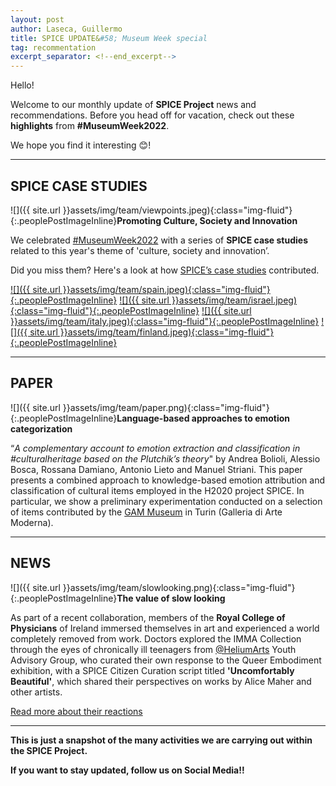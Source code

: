 ```yaml
---
layout: post
author: Laseca, Guillermo
title: SPICE UPDATE&#58; Museum Week special
tag: recommentation
excerpt_separator: <!--end_excerpt-->
---
```


Hello!


Welcome to our monthly update of **SPICE Project** news and recommendations. Before you head off for vacation, check out these **highlights** from **#MuseumWeek2022**.
<!--end_excerpt-->
 

We hope you find it interesting 😊! 

***

## SPICE CASE STUDIES

![]({{ site.url }}assets/img/team/viewpoints.jpeg){:class="img-fluid"}{:.peoplePostImageInline}**Promoting Culture, Society and Innovation**

We celebrated [#MuseumWeek2022](https://www.instagram.com/MUSEUMWEEK/) with a series of **SPICE case studies** related to this year's theme of 'culture, society and innovation’.

Did you miss them? Here's a look at how [SPICE’s case studies](https://www.instagram.com/spice_h2020/) contributed.

[![]({{ site.url }}assets/img/team/spain.jpeg){:class="img-fluid"}{:.peoplePostImageInline}](https://spice-h2020.eu/spain/)
[![]({{ site.url }}assets/img/team/israel.jpeg){:class="img-fluid"}{:.peoplePostImageInline}](https://spice-h2020.eu/israel/)
[![]({{ site.url }}assets/img/team/italy.jpeg){:class="img-fluid"}{:.peoplePostImageInline}](https://spice-h2020.eu/italy/)
[![]({{ site.url }}assets/img/team/finland.jpeg){:class="img-fluid"}{:.peoplePostImageInline}](https://spice-h2020.eu/finland/)

***

## PAPER

![]({{ site.url }}assets/img/team/paper.png){:class="img-fluid"}{:.peoplePostImageInline}**Language-based approaches to emotion categorization**

“*A complementary account to emotion extraction and classification in #culturalheritage based on the Plutchik’s theory*" by Andrea Bolioli, Alessio Bosca, Rossana Damiano, Antonio Lieto and Manuel Striani. This paper presents a combined approach to knowledge-based emotion attribution and classification of cultural items employed in the H2020 project SPICE. In particular, we show a preliminary experimentation conducted on a selection of items contributed by the [GAM Museum](https://www.gamtorino.it/it) in Turin (Galleria di Arte Moderna).

***

## NEWS

![]({{ site.url }}assets/img/team/slowlooking.png){:class="img-fluid"}{:.peoplePostImageInline}**The value of slow looking**

As part of a recent collaboration, members of the **Royal College of Physicians** of Ireland immersed themselves in art and experienced a world completely removed from work. Doctors explored the IMMA Collection through the eyes of chronically ill teenagers from [@HeliumArts](https://twitter.com/heliumarts) Youth Advisory Group, who curated their own response to the Queer Embodiment exhibition, with a SPICE Citizen Curation script titled **'Uncomfortably Beautiful'**, which shared their perspectives on works by Alice Maher and other artists.

[Read more about their reactions](https://www.medicalindependent.ie/comment/opinion/the-art-of-healing/)

***

**This is just a snapshot of the many activities we are carrying out within the SPICE Project.**
 
**If you want to stay updated, follow us on Social Media!!**